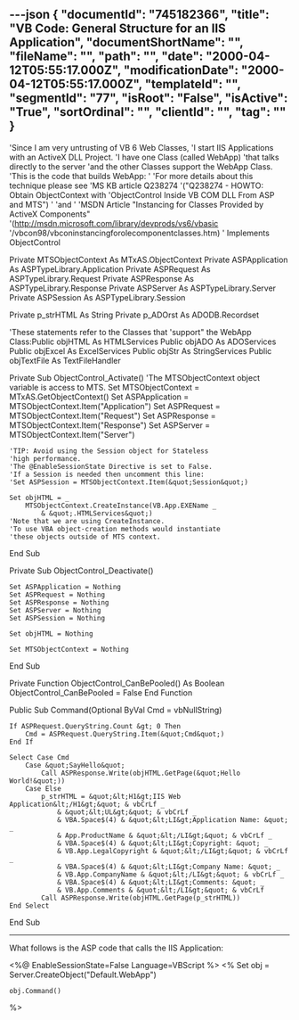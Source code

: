 ---json
{
  "documentId": "745182366",
  "title": "VB Code: General Structure for an IIS Application",
  "documentShortName": "",
  "fileName": "",
  "path": "",
  "date": "2000-04-12T05:55:17.000Z",
  "modificationDate": "2000-04-12T05:55:17.000Z",
  "templateId": "",
  "segmentId": "77",
  "isRoot": "False",
  "isActive": "True",
  "sortOrdinal": "",
  "clientId": "",
  "tag": ""
}
---

'Since I am very untrusting of VB 6 Web Classes,
'I start IIS Applications with an ActiveX DLL Project.
'I have one Class (called WebApp) 
'that talks directly to the server
'and the other Classes support the WebApp Class.
'This is the code that builds WebApp:
'
'For more details about this technique please see
'MS KB article Q238274
'(&quot;Q238274 - HOWTO: Obtain ObjectContext with
'ObjectControl Inside VB COM DLL From ASP and MTS&quot;)
'
'and
'
'MSDN Article &quot;Instancing for Classes Provided by ActiveX Components&quot;
'(http://msdn.microsoft.com/library/devprods/vs6/vbasic
'/vbcon98/vbconinstancingforolecomponentclasses.htm)
'
Implements ObjectControl

Private MTSObjectContext As MTxAS.ObjectContext
Private ASPApplication As ASPTypeLibrary.Application
Private ASPRequest As ASPTypeLibrary.Request
Private ASPResponse As ASPTypeLibrary.Response
Private ASPServer As ASPTypeLibrary.Server
Private ASPSession As ASPTypeLibrary.Session

Private p_strHTML As String
Private p_ADOrst As ADODB.Recordset

'These statements refer to the Classes that
'support&quot; the WebApp Class:Public objHTML As HTMLServices
Public objADO  As ADOServices
Public objExcel As ExcelServices
Public objStr  As StringServices
Public objTextFile As TextFileHandler

Private Sub ObjectControl_Activate()
    'The MTSObjectContext object variable is access to MTS.
    Set MTSObjectContext = MTxAS.GetObjectContext()
    Set ASPApplication = MTSObjectContext.Item(&quot;Application&quot;)
    Set ASPRequest = MTSObjectContext.Item(&quot;Request&quot;)
    Set ASPResponse = MTSObjectContext.Item(&quot;Response&quot;)
    Set ASPServer = MTSObjectContext.Item(&quot;Server&quot;)
    
    'TIP: Avoid using the Session object for Stateless
    'high performance.
    'The @EnableSessionState Directive is set to False.
    'If a Session is needed then uncomment this line:
    'Set ASPSession = MTSObjectContext.Item(&quot;Session&quot;)
    
    Set objHTML = _
        MTSObjectContext.CreateInstance(VB.App.EXEName _
            & &quot;.HTMLServices&quot;)
    'Note that we are using CreateInstance.
    'To use VBA object-creation methods would instantiate 
    'these objects outside of MTS context.
    
End Sub

Private Sub ObjectControl_Deactivate()
    
    Set ASPApplication = Nothing
    Set ASPRequest = Nothing
    Set ASPResponse = Nothing
    Set ASPServer = Nothing
    Set ASPSession = Nothing
    
    Set objHTML = Nothing
    
    Set MTSObjectContext = Nothing

End Sub

Private Function ObjectControl_CanBePooled() As Boolean
    ObjectControl_CanBePooled = False
End Function

Public Sub Command(Optional ByVal Cmd = vbNullString)

    If ASPRequest.QueryString.Count &gt; 0 Then
        Cmd = ASPRequest.QueryString.Item(&quot;Cmd&quot;)
    End If
    
    Select Case Cmd
        Case &quot;SayHello&quot;
            Call ASPResponse.Write(objHTML.GetPage(&quot;Hello World!&quot;))
        Case Else
            p_strHTML = &quot;&lt;H1&gt;IIS Web Application&lt;/H1&gt;&quot; & vbCrLf _
                & &quot;&lt;UL&gt;&quot; & vbCrLf _
                & VBA.Space$(4) & &quot;&lt;LI&gt;Application Name: &quot; _
                & App.ProductName & &quot;&lt;/LI&gt;&quot; & vbCrLf _
                & VBA.Space$(4) & &quot;&lt;LI&gt;Copyright: &quot; _
                & VB.App.LegalCopyright & &quot;&lt;/LI&gt;&quot; & vbCrLf _
                & VBA.Space$(4) & &quot;&lt;LI&gt;Company Name: &quot; _
                & VB.App.CompanyName & &quot;&lt;/LI&gt;&quot; & vbCrLf _
                & VBA.Space$(4) & &quot;&lt;LI&gt;Comments: &quot; _
                & VB.App.Comments & &quot;&lt;/LI&gt;&quot; & vbCrLf
            Call ASPResponse.Write(objHTML.GetPage(p_strHTML))
    End Select

End Sub

* * *

What follows is the ASP code that calls the IIS Application:

&lt;%@ EnableSessionState=False Language=VBScript %&gt;
&lt;%
    Set obj = Server.CreateObject(&quot;Default.WebApp&quot;)
    
    obj.Command()
%&gt;

